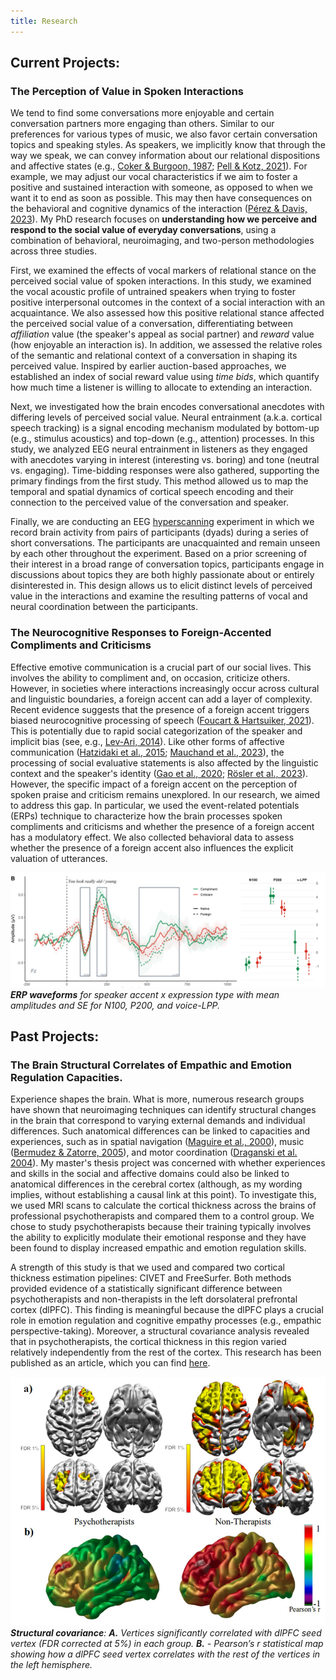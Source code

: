 ```yaml
---
title: Research
---
```

## Current Projects:

### The Perception of Value in Spoken Interactions

We tend to find some conversations more enjoyable and certain conversation partners more engaging than others. Similar to our preferences for various types of music, we also favor certain conversation topics and speaking styles. As speakers, we implicitly know that through the way we speak, we can convey information about our relational dispositions and affective states (e.g., [Coker & Burgoon, 1987](https://onlinelibrary.wiley.com/doi/abs/10.1111/j.1468-2958.1987.tb00115.x); [Pell & Kotz, 2021](https://journals.plos.org/plosone/article?id=10.1371/journal.pone.0027256)). For example, we may adjust our vocal characteristics if we aim to foster a positive and sustained interaction with someone, as opposed to when we want it to end as soon as possible. This may then have consequences on the behavioral and cognitive dynamics of the interaction ([Pérez & Davis, 2023](https://www.sciencedirect.com/science/article/pii/S0010945222003252)). My PhD research focuses on **understanding how we perceive and respond to the social value of everyday conversations**, using a combination of behavioral, neuroimaging, and two-person methodologies across three studies.

First, we examined the effects of vocal markers of relational stance on the perceived social value of spoken interactions. In this study, we examined the vocal acoustic profile of untrained speakers when trying to foster positive interpersonal outcomes in the context of a social interaction with an acquaintance. We also assessed how this positive relational stance affected the perceived social value of a conversation, differentiating between *affiliation* value (the speaker's appeal as social partner) and *reward* value (how enjoyable an interaction is). In addition, we assessed the relative roles of the semantic and relational context of a conversation in shaping its perceived value. Inspired by earlier auction-based approaches, we established an index of social reward value using *time bids*, which quantify how much time a listener is willing to allocate to extending an interaction.

Next, we investigated how the brain encodes conversational anecdotes with differing levels of perceived social value. Neural entrainment (a.k.a. cortical speech tracking) is a signal encoding mechanism modulated by bottom-up (e.g., stimulus acoustics) and top-down (e.g., attention) processes. In this study, we analyzed EEG neural entrainment in listeners as they engaged with anecdotes varying in interest (interesting vs. boring) and tone (neutral vs. engaging). Time-bidding responses were also gathered, supporting the primary findings from the first study. This method allowed us to map the temporal and spatial dynamics of cortical speech encoding and their connection to the perceived value of the conversation and speaker.

Finally, we are conducting an EEG [hyperscanning](https://www.frontiersin.org/journals/human-neuroscience/articles/10.3389/fnhum.2020.00039/full) experiment in which we record brain activity from pairs of participants (dyads) during a series of short conversations. The participants are unacquainted and remain unseen by each other throughout the experiment. Based on a prior screening of their interest in a broad range of conversation topics, participants engage in discussions about topics they are both highly passionate about or entirely disinterested in. This design allows us to elicit distinct levels of perceived value in the interactions and examine the resulting patterns of vocal and neural coordination between the participants.

### The Neurocognitive Responses to Foreign-Accented Compliments and Criticisms

Effective emotive communication is a crucial part of our social lives. This involves the ability to compliment and, on occasion, criticize others. However, in societies where interactions increasingly occur across cultural and linguistic boundaries, a foreign accent can add a layer of complexity. Recent evidence suggests that the presence of a foreign accent triggers biased neurocognitive processing of speech ([Foucart & Hartsuiker, 2021](https://www.sciencedirect.com/science/article/pii/S0028393221001536?via%3Dihub)). This is potentially due to rapid social categorization of the speaker and implicit bias (see, e.g., [Lev-Ari, 2014](https://www.frontiersin.org/journals/psychology/articles/10.3389/fpsyg.2014.01546/full)). Like other forms of affective communication ([Hatzidaki et al., 2015](https://www.frontiersin.org/journals/psychology/articles/10.3389/fpsyg.2015.00351/full); [Mauchand et al., 2023](https://www.ncbi.nlm.nih.gov/pmc/articles/PMC10752465/)), the processing of social evaluative statements is also affected by the linguistic context and the speaker's identity ([Gao et al., 2020](https://doi.org/10.1080/02699931.2019.1668751); [Rösler et al., 2023](https://doi.org/10.1016/j.jesp.2022.104419)). However, the specific impact of a foreign accent on the perception of spoken praise and criticism remains unexplored. In our research, we aimed to address this gap. In particular, we used the event-related potentials (ERPs) technique to characterize how the brain processes spoken compliments and criticisms and whether the presence of a foreign accent has a modulatory effect. We also collected behavioral data to assess whether the presence of a foreign accent also influences the explicit valuation of utterances.

![ERP waveforms for speaker accent x expression type.](https://github.com/elidom/home/blob/master/assets/img/accents_erp_figure.png)
_**ERP waveforms** for speaker accent x expression type with mean amplitudes and SE for N100, P200, and voice-LPP._ 

## Past Projects:

### The Brain Structural Correlates of Empathic and Emotion Regulation Capacities.
Experience shapes the brain. What is more, numerous research groups have shown that neuroimaging techniques can identify structural changes in the brain that correspond to varying external demands and individual differences. Such anatomical differences can be linked to capacities and experiences, such as in spatial navigation ([Maguire et al., 2000](https://www.pnas.org/doi/10.1073/pnas.070039597)), music ([Bermudez & Zatorre, 2005](https://nyaspubs.onlinelibrary.wiley.com/doi/10.1196/annals.1360.057)), and motor coordination ([Draganski et al. 2004](https://www.researchgate.net/publication/305381230_Neuroplasticity_changes_in_grey_matter_induced_by_training)). My master's thesis project was concerned with whether experiences and skills in the social and affective domains could also be linked to anatomical differences in the cerebral cortex (although, as my wording implies, without establishing a causal link at this point). To investigate this, we used MRI scans to calculate the cortical thickness across the brains of professional psychotherapists and compared them to a control group. We chose to study psychotherapists because their training typically involves the ability to explicitly modulate their emotional response and they have been found to display increased empathic and emotion regulation skills. 

A strength of this study is that we used and compared two cortical thickness estimation pipelines: CIVET and FreeSurfer. Both methods provided evidence of a statistically significant difference between psychotherapists and non-therapists in the left dorsolateral prefrontal cortex (dlPFC). This finding is meaningful because the dlPFC plays a crucial role in emotion regulation and cognitive empathy processes (e.g., empathic perspective-taking). Moreover, a structural covariance analysis revealed that in psychotherapists, the cortical thickness in this region varied relatively independently from the rest of the cortex. This research has been published as an article, which you can find [here](https://doi.org/10.1007/s10548-022-00910-3).

![Structural Covariance](assets/img/CT_StrCov_Psychotherapists.png)
      _**Structural covariance**: **A.** Vertices significantly correlated with dlPFC seed vertex (FDR corrected at 5%) in each group. **B.** - Pearson’s r statistical map showing how a dlPFC seed vertex correlates with the rest of the vertices in the left hemisphere._



